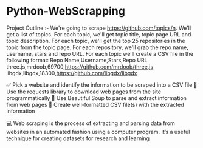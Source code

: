 # Python-WebScrapping

Project Outline :-
We're going to scrape https://github.com/topics/n.
We'll get a list of topics. For each topic, we'll get topic title, topic page URL and topic description.
For each topic, we'll get the top 25 repositories in the topic from the topic page.
For each repository, we'll grab the repo name, username, stars and repo URL.
For each topic we'll create a CSV file in the following format:
Repo Name,Username,Stars,Repo URL
three.js,mrdoob,69700,https://github.com/mrdoob/three.js
libgdx,libgdx,18300,https://github.com/libgdx/libgdx

✅ Pick a website and identify the information to be scraped into a CSV file
💾 Use the requests library to download web pages from the site programmatically
💬 Use Beautiful Soup to parse and extract information from web pages
📝 Create well-formatted CSV file(s) with the extracted information

💻 Web scraping is the process of extracting and parsing data from websites in an automated fashion using a computer program. It’s a useful technique for creating datasets for research and learning
